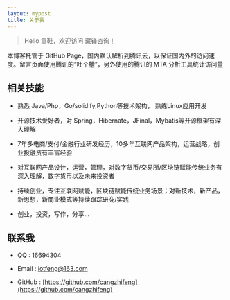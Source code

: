 ```yaml
---
layout: mypost
title: 关于我
---
```


> Hello 童鞋，欢迎访问 藏锋咨询！

本博客托管于 GitHub Page，国内默认解析到腾讯云，以保证国内外的访问速度。留言页面使用腾讯的“吐个槽”，另外使用的腾讯的 MTA 分析工具统计访问量



## 相关技能

- 熟悉 Java/Php，Go/solidify,Python等技术架构， 熟练Linux应用开发

- 开源技术爱好者，对 Spring，Hibernate，JFinal，Mybatis等开源框架有深入理解

- 7年多电商/支付/金融行业研发经历，10多年互联网产品架构，运营战略，创业投融资有丰富经验

- 对互联网产品设计，运营，管理，对数字货币/交易所/区块链赋能传统业务有深入理解，数字货币以及未来投资者

- 持续创业，专注互联网赋能，区块链赋能传统业务场景；对新技术，新产品，新思想，新商业模式等持续跟踪研究/实践

- 创业，投资，写作，分享...

## 联系我

- QQ : 16694304

- Email : [iotfeng@163.com](http://mail.qq.com/cgi-bin/qm_share?t=qm_mailme&email=YBQNAQkaBSAREU4DDw0)

- GitHub : [https://github.com/cangzhifeng](https://github.com/cangzhifeng)
